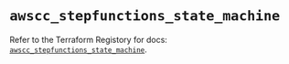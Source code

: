 # `awscc_stepfunctions_state_machine`

Refer to the Terraform Registory for docs: [`awscc_stepfunctions_state_machine`](https://registry.terraform.io/providers/hashicorp/awscc/0.70.0/docs/resources/stepfunctions_state_machine).

